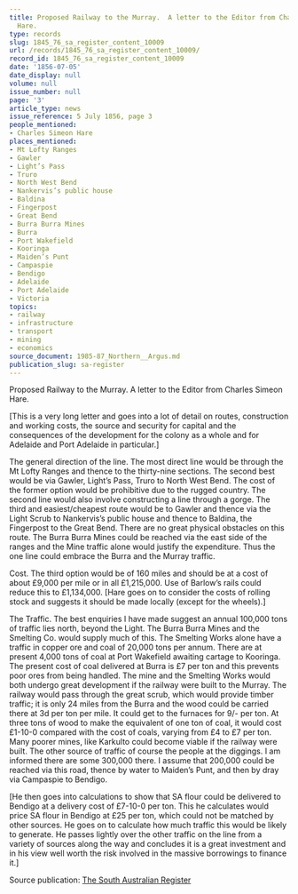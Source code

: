 ```yaml
---
title: Proposed Railway to the Murray.  A letter to the Editor from Charles Simeon
  Hare.
type: records
slug: 1845_76_sa_register_content_10009
url: /records/1845_76_sa_register_content_10009/
record_id: 1845_76_sa_register_content_10009
date: '1856-07-05'
date_display: null
volume: null
issue_number: null
page: '3'
article_type: news
issue_reference: 5 July 1856, page 3
people_mentioned:
- Charles Simeon Hare
places_mentioned:
- Mt Lofty Ranges
- Gawler
- Light’s Pass
- Truro
- North West Bend
- Nankervis’s public house
- Baldina
- Fingerpost
- Great Bend
- Burra Burra Mines
- Burra
- Port Wakefield
- Kooringa
- Maiden’s Punt
- Campaspie
- Bendigo
- Adelaide
- Port Adelaide
- Victoria
topics:
- railway
- infrastructure
- transport
- mining
- economics
source_document: 1985-87_Northern__Argus.md
publication_slug: sa-register
---
```


Proposed Railway to the Murray.  A letter to the Editor from Charles Simeon Hare.

[This is a very long letter and goes into a lot of detail on routes, construction and working costs, the source and security for capital and the consequences of the development for the colony as a whole and for Adelaide and Port Adelaide in particular.]

The general direction of the line.  The most direct line would be through the Mt Lofty Ranges and thence to the thirty-nine sections.  The second best would be via Gawler, Light’s Pass, Truro to North West Bend.  The cost of the former option would be prohibitive due to the rugged country.  The second line would also involve constructing a line through a gorge.  The third and easiest/cheapest route would be to Gawler and thence via the Light Scrub to Nankervis’s public house and thence to Baldina, the Fingerpost to the Great Bend.  There are no great physical obstacles on this route.  The Burra Burra Mines could be reached via the east side of the ranges and the Mine traffic alone would justify the expenditure.  Thus the one line could embrace the Burra and the Murray traffic.

Cost.  The third option would be of 160 miles and should be at a cost of about £9,000 per mile or in all £1,215,000.  Use of Barlow’s rails could reduce this to £1,134,000.  [Hare goes on to consider the costs of rolling stock and suggests it should be made locally (except for the wheels).]

The Traffic.  The best enquiries I have made suggest an annual 100,000 tons of traffic lies north, beyond the Light.  The Burra Burra Mines and the Smelting Co. would supply much of this.  The Smelting Works alone have a traffic in copper ore and coal of 20,000 tons per annum.  There are at present 4,000 tons of coal at Port Wakefield awaiting cartage to Kooringa.  The present cost of coal delivered at Burra is £7 per ton and this prevents poor ores from being handled.  The mine and the Smelting Works would both undergo great development if the railway were built to the Murray.  The railway would pass through the great scrub, which would provide timber traffic; it is only 24 miles from the Burra and the wood could be carried there at 3d per ton per mile.  It could get to the furnaces for 9/- per ton.  At three tons of wood to make the equivalent of one ton of coal, it would cost £1-10-0 compared with the cost of coals, varying from £4 to £7 per ton.  Many poorer mines, like Karkulto could become viable if the railway were built.                          The other source of traffic of course the people at the diggings.  I am informed there are some 300,000 there.  I assume that 200,000 could be reached via this road, thence by water to Maiden’s Punt, and then by dray via Campaspie to Bendigo.

[He then goes into calculations to show that SA flour could be delivered to Bendigo at a delivery cost of £7-10-0 per ton.  This he calculates would price SA flour in Bendigo at £25 per ton, which could not be matched by other sources.  He goes on to calculate how much traffic this would be likely to generate.  He passes lightly over the other traffic on the line from a variety of sources along the way and concludes it is a great investment and in his view well worth the risk involved in the massive borrowings to finance it.]

Source publication: [The South Australian Register](/publications/sa-register/)
